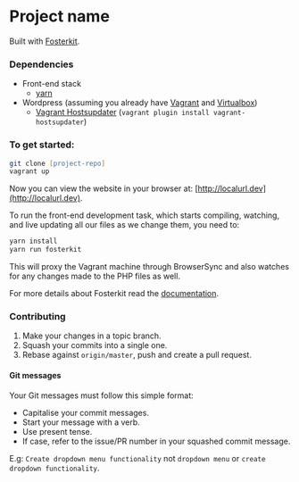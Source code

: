 # Project name

Built with [Fosterkit](https://github.com/CosminAnca/fosterkit/).

### Dependencies
* Front-end stack
  * [yarn]
* Wordpress (assuming you already have [Vagrant] and [Virtualbox])
  * [Vagrant Hostsupdater] (`vagrant plugin install vagrant-hostsupdater`)

[yarn]: https://yarnpkg.com/lang/en/
[Vagrant]: https://www.vagrantup.com/
[Virtualbox]: https://www.virtualbox.org/wiki/Downloads
[Vagrant Hostsupdater]: https://github.com/cogitatio/vagrant-hostsupdater

### To get started:
```zsh
git clone [project-repo]
vagrant up
```

Now you can view the website in your browser at: [http://localurl.dev](http://localurl.dev).

To run the front-end development task, which starts compiling, watching,
and live updating all our files as we change them, you need to:

```zsh
yarn install
yarn run fosterkit
```

This will proxy the Vagrant machine through BrowserSync and also watches for any
changes made to the PHP files as well.

For more details about Fosterkit read the [documentation](https://github.com/CosminAnca/fosterkit/).

### Contributing
1. Make your changes in a topic branch.
2. Squash your commits into a single one.
3. Rebase against `origin/master`, push and create a pull request.

#### Git messages
Your Git messages must follow this simple format:

- Capitalise your commit messages.
- Start your message with a verb.
- Use present tense.
- If case, refer to the issue/PR number in your squashed commit message.

E.g: `Create dropdown menu functionality` not `dropdown menu` or `create dropdown functionality`.
